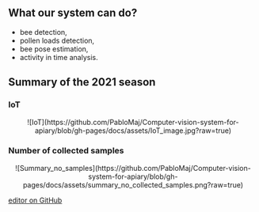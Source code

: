 ## What our system can do?

- bee detection,
- pollen loads detection,
- bee pose estimation,
- activity in time analysis.

## Summary of the 2021 season

### IoT

<p align="center">
![IoT](https://github.com/PabloMaj/Computer-vision-system-for-apiary/blob/gh-pages/docs/assets/IoT_image.jpg?raw=true)
</p>

### Number of collected samples

<p align="center">
![Summary_no_samples](https://github.com/PabloMaj/Computer-vision-system-for-apiary/blob/gh-pages/docs/assets/summary_no_collected_samples.png?raw=true)
</p>

<p align="center">
  <src="https://github.com/PabloMaj/Computer-vision-system-for-apiary/blob/gh-pages/docs/assets/summary_no_collected_samples.png?raw=true">
</p>

[editor on GitHub](https://github.com/PabloMaj/Computer-vision-system-for-apiary/edit/gh-pages/index.md)
